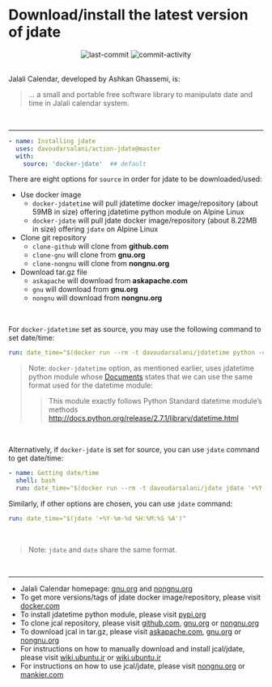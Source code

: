 # Download/install the latest version of jdate
<div align='center'>
<img alt='last-commit' src='https://img.shields.io/github/last-commit/davoudarsalani/action-jdate?&labelColor=black&color=grey&style=flat'>
<img alt='commit-activity' src='https://img.shields.io/github/commit-activity/m/davoudarsalani/action-jdate?&labelColor=black&color=grey&style=flat'>
</div>
<br>

Jalali Calendar, developed by Ashkan Ghassemi, is:
> ... a small and portable free software library to manipulate date and time in Jalali calendar system.
<br>

---
```yml
- name: Installing jdate
  uses: davoudarsalani/action-jdate@master
  with:
    source: 'docker-jdate'  ## default
```
There are eight options for `source` in order for jdate to be downloaded/used:
* Use docker image
  * `docker-jdatetime` will pull jdatetime docker image/repository (about 59MB in size) offering jdatetime python module on Alpine Linux
  * `docker-jdate` will pull jdate docker image/repository (about 8.22MB in size) offering `jdate` on Alpine Linux
* Clone git repository
  * `clone-github` will clone from __github.com__
  * `clone-gnu` will clone from __gnu.org__
  * `clone-nongnu` will clone from __nongnu.org__
* Download tar.gz file
  * `askapache` will download from __askapache.com__ 
  * `gnu` will download from __gnu.org__
  * `nongnu` will download from __nongnu.org__
<br>

For `docker-jdatetime` set as source, you may use the following command to set date/time:
```yml
run: date_time="$(docker run --rm -t davoudarsalani/jdatetime python -c "import jdatetime; print(jdatetime.datetime.now().strftime('%Y-%m-%d %H:%M:%S %A'))")"
```
> Note: `docker-jdatetime` option, as mentioned earlier, uses jdatetime python module whose [Documents](https://pypi.org/project/jdatetime/) states that we can use the same format used for the datetime module:
>> This module exactly follows Python Standard datetime module’s methods http://docs.python.org/release/2.7.1/library/datetime.html
<br>

Alternatively, if `docker-jdate` is set for source, you can use `jdate` command to get date/time:
```yml
- name: Getting date/time
  shell: bash
  run: date_time="$(docker run --rm -t davoudarsalani/jdate jdate '+%Y-%m-%d %H:%M:%S %A')"
```
Similarly, if other options are chosen, you can use `jdate` command:
```yml
run: date_time="$(jdate '+%Y-%m-%d %H:%M:%S %A')"
```
<br>

> Note: `jdate` and `date` share the same format.
<br>

---
* Jalali Calendar homepage: [gnu.org](https://www.gnu.org/savannah-checkouts/non-gnu/jcal/) and [nongnu.org](http://www.nongnu.org/jcal/) 
* To get more versions/tags of jdate docker image/repository, please visit [docker.com](https://hub.docker.com/u/davoudarsalani)
* To install jdatetime python module, please visit [pypi.org](https://pypi.org/project/jdatetime/)
* To clone jcal repository, please visit [github.com](https://github.com/ashkang/jcal), [gnu.org](http://git.savannah.gnu.org/cgit/jcal.git) or [nongnu.org](http://savannah.nongnu.org/git/?group=jcal)
* To download jcal in tar.gz, please visit [askapache.com](http://nongnu.askapache.com/jcal/), [gnu.org](http://download-mirror.savannah.gnu.org/releases/jcal/) or [nongnu.org](http://download.savannah.nongnu.org/releases/jcal/)
* For instructions on how to manually download and install jcal/jdate, please visit [wiki.ubuntu.ir](https://wiki.ubuntu.ir/wiki/Jcal) or [wiki.ubuntu.ir](https://wiki.ubuntu.ir/index.php?title=Jcal&oldid=1300)
* For instructions on how to use jcal/jdate, please visit [nongnu.org](http://www.nongnu.org/jcal/jdate.html) or [mankier.com](https://www.mankier.com/1/jdate)
